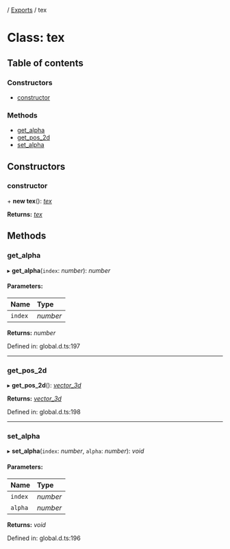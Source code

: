 [](../README.md) / [Exports](../modules.md) / tex

# Class: tex

## Table of contents

### Constructors

- [constructor](tex.md#constructor)

### Methods

- [get\_alpha](tex.md#get_alpha)
- [get\_pos\_2d](tex.md#get_pos_2d)
- [set\_alpha](tex.md#set_alpha)

## Constructors

### constructor

\+ **new tex**(): [*tex*](tex.md)

**Returns:** [*tex*](tex.md)

## Methods

### get\_alpha

▸ **get_alpha**(`index`: *number*): *number*

#### Parameters:

Name | Type |
:------ | :------ |
`index` | *number* |

**Returns:** *number*

Defined in: global.d.ts:197

___

### get\_pos\_2d

▸ **get_pos_2d**(): [*vector\_3d*](vector_3d.md)

**Returns:** [*vector\_3d*](vector_3d.md)

Defined in: global.d.ts:198

___

### set\_alpha

▸ **set_alpha**(`index`: *number*, `alpha`: *number*): *void*

#### Parameters:

Name | Type |
:------ | :------ |
`index` | *number* |
`alpha` | *number* |

**Returns:** *void*

Defined in: global.d.ts:196
